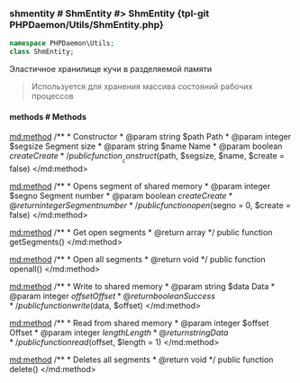 ### shmentity # ShmEntity #> ShmEntity {tpl-git PHPDaemon/Utils/ShmEntity.php}

```php
namespace PHPDaemon\Utils;
class ShmEntity;
```

Эластичное хранилище кучи в разделяемой памяти

> Используется для хранения массива состояний рабочих процессов

<!-- include-namespace path="\PHPDaemon\Utils\ShmEntity" commit="6d3f6f0c8a9c52da598fa96cfd16592eb09c0ef9" level="" access="" -->
#### methods # Methods

<md:method>
/**
	 * Constructor
	 * @param string  $path    Path
	 * @param integer $segsize Segment size
	 * @param string  $name    Name
	 * @param boolean $create  Create
	 */
public function __construct($path, $segsize, $name, $create = false)
</md:method>

<md:method>
/**
	 * Opens segment of shared memory
	 * @param  integer $segno  Segment number
	 * @param  boolean $create Create
	 * @return integer         Segment number
	 */
public function open($segno = 0, $create = false)
</md:method>

<md:method>
/**
	 * Get open segments
	 * @return array
	 */
public function getSegments()
</md:method>

<md:method>
/**
	 * Open all segments
	 * @return void
	 */
public function openall()
</md:method>

<md:method>
/**
	 * Write to shared memory
	 * @param  string  $data   Data
	 * @param  integer $offset Offset
	 * @return boolean         Success
	 */
public function write($data, $offset)
</md:method>

<md:method>
/**
	 * Read from shared memory
	 * @param  integer $offset Offset
	 * @param  integer $length Length
	 * @return string          Data
	 */
public function read($offset, $length = 1)
</md:method>

<md:method>
/**
	 * Deletes all segments
	 * @return void
	 */
public function delete()
</md:method>


<!--/ include-namespace -->
